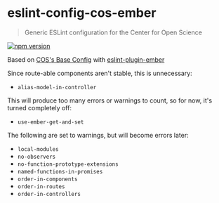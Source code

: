 # eslint-config-cos-ember

> Generic ESLint configuration for the Center for Open Science

[![npm version](https://badge.fury.io/js/eslint-config-cos-ember.svg)](https://badge.fury.io/js/eslint-config-cos-ember)

Based on [COS's Base Config](https://github.com/CenterForOpenScience/javascript/tree/develop/packages/eslint-config-cos-base) with [eslint-plugin-ember](https://github.com/netguru/eslint-plugin-ember)

Since route-able components aren't stable, this is unnecessary:
* `alias-model-in-controller`

This will produce too many errors or warnings to count, so for now, it's turned completely off:
* `use-ember-get-and-set`

The following are set to warnings, but will become errors later:
* `local-modules`
* `no-observers`
* `no-function-prototype-extensions`
* `named-functions-in-promises`
* `order-in-components`
* `order-in-routes`
* `order-in-controllers`
